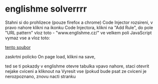 # englishme solverrrr
 Stahni si do prohlizece (pouze firefox a chrome) Code Injector rozsireni,
 v pravo nahore klikni na ikonku Code Injectora,
 klikni na "Add Rule",
 do pole "URL pattern" vloz toto - "www\.englishme\.cz\/"
 ve velkem poli JavaScript vymaz vse a vloz toto:
 
 [tento soubor](solver.js)
 
 zaskrtni policko On page load,
 klikni na save,
 
 ted se ti pokazdy v englishme otevre tabulka vpavo nahore, staci otevrit nejake cviceni a kliknout na Vyresit vse (pokud bude psat ze cviceni je nerozpoznano, znovu nacti stranku
